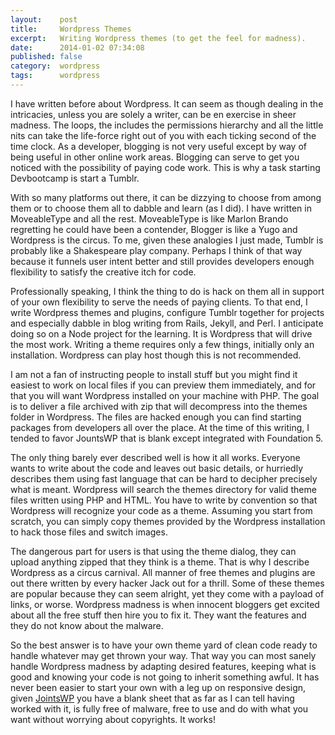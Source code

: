 ```yaml
---
layout:    post
title:     Wordpress Themes
excerpt:   Writing Wordpress themes (to get the feel for madness).
date:      2014-01-02 07:34:08
published: false
category:  wordpress
tags:      wordpress
---
```


I have written before about Wordpress. It can seem as though dealing in the intricacies, unless you are solely a writer, can be en exercise in sheer madness. The loops, the includes the permissions hierarchy and all the little nits can take the life-force right out of you with each ticking second of the time clock. As a developer, blogging is not very useful except by way of being useful in other online work areas. Blogging can serve to get you noticed with the possibility of paying code work. This is why a task starting Devbootcamp is start a Tumblr.

With so many platforms out there, it can be dizzying to choose from among them or to choose them all to dabble and learn (as I did). I have written in MoveableType and all the rest. MoveableType is like Marlon Brando regretting he could have been a contender, Blogger is like a Yugo and Wordpress is the circus. To me, given these analogies I just made, Tumblr is probably like a Shakespeare play company. Perhaps I think of that way because it funnels user intent better and still provides developers enough flexibility to satisfy the creative itch for code.

Professionally speaking, I think the thing to do is hack on them all in support of your own flexibility to serve the needs of paying clients. To that end, I write Wordpress themes and plugins, configure Tumblr together for projects and especially dabble in blog writing from Rails, Jekyll, and Perl. I anticipate doing so on a Node project for the learning. It is Wordpress that will drive the most work. Writing a theme requires only a few things, initially only an installation. Wordpress can play host though this is not recommended.

I am not a fan of instructing people to install stuff but you might find it easiest to work on local files if you can preview them immediately, and for that you will want Wordpress installed on your machine with PHP. The goal is to deliver a file archived with zip that will decompress into the themes folder in Wordpress. The files are hacked enough you can find starting packages from developers all over the place. At the time of this writing, I tended to favor JountsWP that is blank except integrated with Foundation 5.

The only thing barely ever described well is how it all works. Everyone wants to write about the code and leaves out basic details, or hurriedly describes them using fast language that can be hard to decipher precisely what is meant. Wordpress will search the themes directory for valid theme files written using PHP and HTML. You have to write by convention so that Wordpress will recognize your code as a theme. Assuming you start from scratch, you can simply copy themes provided by the Wordpress installation to hack those files and switch images.

The dangerous part for users is that using the theme dialog, they can upload anything zipped that they think is a theme. That is why I describe Wordpress as a circus carnival. All manner of free themes and plugins are out there written by every hacker Jack out for a thrill. Some of these themes are popular because they can seem alright, yet they come with a payload of links, or worse. Wordpress madness is when innocent bloggers get excited about all the free stuff then hire you to fix it. They want the features and they do not know about the malware.

So the best answer is to have your own theme yard of clean code ready to handle whatever may get thrown your way. That way you can most sanely handle Wordpress madness by adapting desired features, keeping what is good and knowing your code is not going to inherit something awful. It has never been easier to start your own with a leg up on responsive design, given [JointsWP][jointswp] you have a blank sheet that as far as I can tell having worked with it, is fully free of malware, free to use and do with what you want without worrying about copyrights. It works!

[jointswp]: http://jointswp.com

